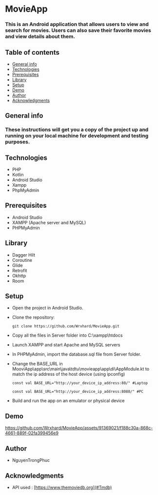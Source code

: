 # MovieApp
### This is an Android application that allows users to view and search for movies. Users can also save their favorite movies and view details about them.

## Table of contents
* [General info](#General-info)
* [Technologies](#Technologies)
* [Prerequisites](#Prerequisites)
* [Library](#Library)
* [Setup](#Setup)
* [Demo](#Demo)
* [Author](#Author)
* [Acknowledgments](#Acknowledgments)

## General info
### These instructions will get you a copy of the project up and running on your local machine for development and testing purposes.
## Technologies
- PHP
- Kotlin
- Android Studio
- Xampp
- PhpMyAdmin

## Prerequisites
- Android Studio
- XAMPP (Apache server and MySQL)
- PHPMyAdmin

## Library
- Dagger Hilt
- Coroutine
- Glide
- Retrofit
- Okhttp
- Room

## Setup
- Open the project in Android Studio.
- Clone the repository:

    ```
    git clone https://github.com/Wrxhard/MovieApp.git
    ```

- Copy all the files in Server folder into C:\xampp\htdocs
- Launch XAMPP and start Apache and MySQL servers
- In PHPMyAdmin, import the database.sql file from Server folder.
- Change the BASE_URL in MooviApp\app\src\main\java\tdtu\movieapp\app\di\AppModule.kt 
to match the ip address of the host device (using ipconfig)

    ```
    const val BASE_URL="http://your_device_ip_address:80/" #Laptop
    ```
    
    ```
    const val BASE_URL="http://your_device_ip_address:8080/" #PC
    ```

    
- Build and run the app on an emulator or physical device

## Demo
https://github.com/Wrxhard/MovieApp/assets/91369021/f188c30a-868c-4661-889f-02fa399456e9

## Author
- NguyenTrongPhuc

## Acknowledgments
- API used : [https://www.themoviedb.org](#Tmdb)


